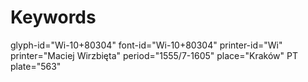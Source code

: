 # Keywords
glyph-id="Wi-10+80304"
font-id="Wi-10+80304"
printer-id="Wi"
printer="Maciej Wirzbięta"
period="1555/7-1605"
place="Kraków"
PT plate="563"
